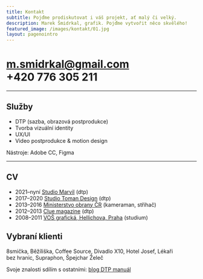 ```yaml
---
title: Kontakt
subtitle: Pojďme prodiskutovat i váš projekt, ať malý či velký.
description: Marek Šmidrkal, grafik. Pojďme vytvořit něco skvělého!
featured_image: /images/kontakt/01.jpg
layout: pagenointro
---
```


# m.smidrkal@gmail.com <br />+420 776 305 211

---

## Služby
+ DTP (sazba, obrazová postprodukce)
+ Tvorba vizuální identity
+ UX/UI
+ Video postprodukce & motion design

Nástroje: Adobe CC, Figma

---

## CV
+ 2021&ndash;nyní [Studio Marvil](https://marvil.cz/) (dtp)
+ 2017&ndash;2020 [Studio Toman Design](http://www.toman-design.com) (dtp)
+ 2013&ndash;2016 [Ministerstvo obrany ČR](http://www.army.cz) (kameraman, střihač)
+ 2012&ndash;2013 [Clue magazine](http://shm1ck.github.io/clue-magazine) (dtp)
+ 2008&ndash;2011 [VOŠ grafická, Hellichova, Praha](https://www.hellichovka.cz/) (studium)

## Vybraní klienti
8smička, Běžíliška, Coffee&nbsp;Source, Divadlo X10, Hotel&nbsp;Josef, Lékaři bez&nbsp;hranic, Supraphon, Špejchar Želeč

Svoje znalosti sdílím s ostatními: [blog DTP manuál](http://blog.mareksmidrkal.cz)